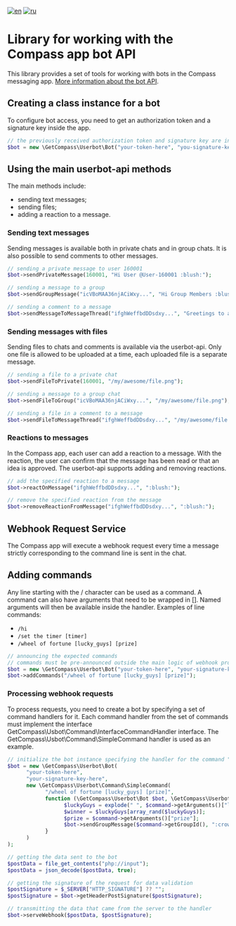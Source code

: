 [![en](https://img.shields.io/badge/lang-en-green.svg)](https://github.com/getCompass/php_lib_userbot/blob/master/README.md)
[![ru](https://img.shields.io/badge/lang-ru-green.svg)](https://github.com/getCompass/php_lib_userbot/blob/master/README_ru.md)

# Library for working with the Compass app bot API
This library provides a set of tools for working with bots in the Compass messaging app. [More information about the bot API](https://github.com/getCompass/userbot).
## Creating a class instance for a bot
To configure bot access, you need to get an authorization token and a signature key inside the app.
```php
// the previously received authorization token and signature key are indicated as your-signature-key-here and your-token-here
$bot = new \GetCompass\Userbot\Bot("your-token-here", "you-signature-key-here");
```
## Using the main userbot-api methods
The main methods include:
- sending text messages;
- sending files;
- adding a reaction to a message.

### Sending text messages
Sending messages is available both in private chats and in group chats. It is also possible to send comments to other messages.
```php
// sending a private message to user 160001
$bot->sendPrivateMessage(160001, "Hi User @User-160001 :blush:");

// sending a message to a group
$bot->sendGroupMessage("icVBoMAA36njACiWxy...", "Hi Group Members :blush:");

// sending a comment to a message
$bot->sendMessageToMessageThread("ifghWeffbdDDsdxy...", "Greetings to all participants in the discussion :blush:");
```
### Sending messages with files
Sending files to chats and comments is available via the userbot-api. Only one file is allowed to be uploaded at a time, each uploaded file is a separate message.
```php
// sending a file to a private chat
$bot->sendFileToPrivate(160001, "/my/awesome/file.png");

// sending a message to a group chat
$bot->sendFileToGroup("icVBoMAA36njACiWxy...", "/my/awesome/file.png");

// sending a file in a comment to a message
$bot->sendFileToMessageThread("ifghWeffbdDDsdxy...", "/my/awesome/file.png");
```
### Reactions to messages
In the Compass app, each user can add a reaction to a message. With the reaction, the user can confirm that the message has been read or that an idea is approved. The userbot-api supports adding and removing reactions.
```php
// add the specified reaction to a message
$bot->reactOnMessage("ifghWeffbdDDsdxy...", ":blush:");

// remove the specified reaction from the message
$bot->removeReactionFromMessage("ifghWeffbdDDsdxy...", ":blush:");
```

## Webhook Request Service
The Compass app will execute a webhook request every time a message strictly corresponding to the command line is sent in the chat.
## Adding commands
Any line starting with the / character can be used as a command. A command can also have arguments that need to be wrapped in [].
Named arguments will then be available inside the handler.
Examples of line commands:
* `/hi`
* `/set the timer [timer]`
* `/wheel of fortune [lucky_guys] [prize]`

```php
// announcing the expected commands
// commands must be pre-announced outside the main logic of webhook processing
$bot = new \GetCompass\Userbot\Bot("your-token-here", "your-signature-key-here");
$bot->addCommands("/wheel of fortune [lucky_guys] [prize]");
```
### Processing webhook requests
To process requests, you need to create a bot by specifying a set of command handlers for it. Each command handler from the set of commands must implement the interface GetCompass\Usbot\Command\InterfaceCommandHandler interface. The GetCompass\Usbot\Command\SimpleCommand handler is used as an example.

```php
// initialize the bot instance specifying the handler for the command "/wheel of fortune [lucky_guys] [prize]"
$bot = new \GetCompass\Userbot\Bot(
      "your-token-here",
      "your-signature-key-here",
      new \GetCompass\Userbot\Command\SimpleCommand(
            "/wheel of fortune [lucky_guys] [prize]",
            function (\GetCompass\Userbot\Bot $bot, \GetCompass\Userbot\Dto\Command $command) {
                  $luckyGuys = explode(" ", $command->getArguments()["lucky_guys"]);
                  $winner = $luckyGuys[array_rand($luckyGuys)];
                  $prize = $command->getArguments()["prize"];
                  $bot->sendGroupMessage($command->getGroupId(), ":crown: and the winner is — ++$winner++, taking with them --$prize--");
            }
      )
);

// getting the data sent to the bot
$postData = file_get_contents("php://input");
$postData = json_decode($postData, true);

// getting the signature of the request for data validation
$postSignature = $_SERVER["HTTP_SIGNATURE"] ?? "";
$postSignature = $bot->getHeaderPostSignature($postSignature);

// transmitting the data that came from the server to the handler
$bot->serveWebhook($postData, $postSignature);
```